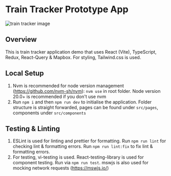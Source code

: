 # Train Tracker Prototype App

![train tracker image](https://i.postimg.cc/FsNkd57G/Screenshot-2024-02-09-at-18-53-10.png)

## Overview

This is train tracker application demo that uses React (Vite), TypeScript, Redux, React-Query & Mapbox.
For styling, Tailwind.css is used.

## Local Setup

1. Nvm is recommended for node version management (https://github.com/nvm-sh/nvm): `nvm use` in root folder. Node version 20.0+ is recommended if you don't use nvm
1. Run `npm i` and then `npm run dev` to initialise the application. Folder structure is straight forwarded, pages can be found under `src/pages`, components under `src/components`

## Testing & Linting

1. ESLint is used for linting and prettier for formatting. Run `npm run lint` for checking lint & formatting errors. Run `npm run lint:fix` to fix lint & formatting errors.
1. For testing, vi-testing is used. React-testing-library is used for component testing. Run via `npm run test`. mswjs is also used for mocking network requests (https://mswjs.io/)
